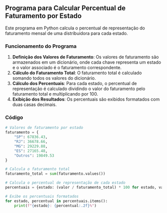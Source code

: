 ## Programa para Calcular Percentual de Faturamento por Estado

Este programa em Python calcula o percentual de representação do faturamento mensal de uma distribuidora para cada estado.

### Funcionamento do Programa

1. **Definição dos Valores de Faturamento**: Os valores de faturamento são armazenados em um dicionário, onde cada chave representa um estado e o valor associado é o faturamento correspondente.
2. **Cálculo do Faturamento Total**: O faturamento total é calculado somando todos os valores do dicionário.
3. **Cálculo dos Percentuais**: Para cada estado, o percentual de representação é calculado dividindo o valor do faturamento pelo faturamento total e multiplicando por 100.
4. **Exibição dos Resultados**: Os percentuais são exibidos formatados com duas casas decimais.

### Código

```python
# Valores de faturamento por estado
faturamento = {
    "SP": 67836.43,
    "RJ": 36678.66,
    "MG": 29229.88,
    "ES": 27165.48,
    "Outros": 19849.53
}

# Calcula o faturamento total
faturamento_total = sum(faturamento.values())

# Calcula o percentual de representação de cada estado
percentuais = {estado: (valor / faturamento_total) * 100 for estado, valor in faturamento.items()}

# Exibe os percentuais formatados
for estado, percentual in percentuais.items():
    print(f"{estado}: {percentual:.2f}%")

